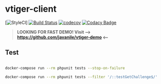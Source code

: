 # vtiger-client

[![StyleCI](https://github.styleci.io/repos/103863537/shield?branch=master)]
[![Build Status](https://travis-ci.org/javanile/vtiger-client.svg?branch=master)](https://travis-ci.org/javanile/vtiger-client)
[![codecov](https://codecov.io/gh/javanile/vtiger-client/branch/master/graph/badge.svg)](https://codecov.io/gh/javanile/vtiger-client)
[![Codacy Badge](https://api.codacy.com/project/badge/Grade/ffb974752a804645978286bc99759a09)](https://www.codacy.com/app/francescobianco/vtiger-client?utm_source=github.com&amp;utm_medium=referral&amp;utm_content=javanile/vtiger-client&amp;utm_campaign=Badge_Grade)

> **LOOKING FOR FAST DEMO! Visit --> https://github.com/javanile/vtiger-demo <--**


## Test

```bash

```

```bash
docker-compose run --rm phpunit tests --stop-on-failure
```

```bash
docker-compose run --rm phpunit tests --filter '/::testGetChallenge$/'
```
